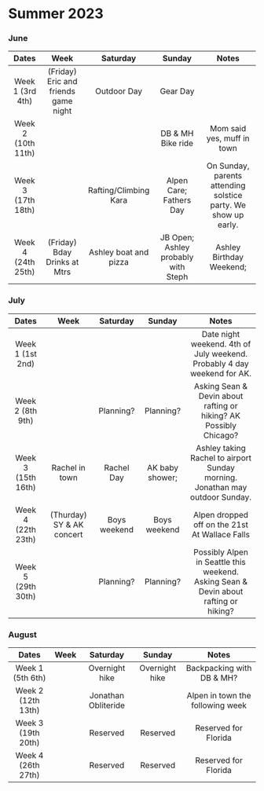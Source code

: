 # Summer 2023

### June
Dates | Week | Saturday | Sunday| Notes
:--:| :--:| :--:| :--:| :--:| 
Week 1 (3rd 4th) | (Friday) Eric and friends game night| Outdoor Day | Gear Day | 
Week 2 (10th 11th) | | | DB & MH Bike ride | Mom said yes, muff in town
Week 3 (17th 18th) | | Rafting/Climbing Kara | Alpen Care; Fathers Day | On Sunday, parents attending solstice party.  We show up early.
Week 4 (24th 25th) | (Friday) Bday Drinks at Mtrs | Ashley boat and pizza | JB Open; Ashley probably with Steph | Ashley Birthday Weekend; |

### July
Dates | Week | Saturday | Sunday| Notes
:--:| :--:| :--:| :--:| :--:| 
Week 1 (1st 2nd) | | | | Date night weekend. 4th of July weekend. Probably 4 day weekend for AK.
Week 2 (8th 9th) | | Planning? | Planning?  | Asking Sean & Devin about rafting or hiking? AK Possibly Chicago?
Week 3 (15th 16th) | Rachel in town | Rachel Day | AK baby shower; | Ashley taking Rachel to airport Sunday morning. Jonathan may outdoor Sunday.
Week 4 (22th 23th) | (Thurday) SY & AK concert  | Boys weekend  | Boys weekend  | Alpen dropped off on the 21st At Wallace Falls
Week 5 (29th 30th) | | Planning? | Planning? | Possibly Alpen in Seattle this weekend. Asking Sean & Devin about rafting or hiking?


### August
Dates | Week | Saturday | Sunday| Notes
:--:| :--:| :--:| :--:| :--:| 
Week 1 (5th 6th) | | Overnight hike | Overnight hike  | Backpacking with DB & MH?
Week 2 (12th 13th) | | Jonathan Obliteride |  | Alpen in town the following week| 
Week 3 (19th 20th) | | Reserved | Reserved  |Reserved for Florida
Week 4 (26th 27th) | | Reserved | Reserved  | Reserved for Florida